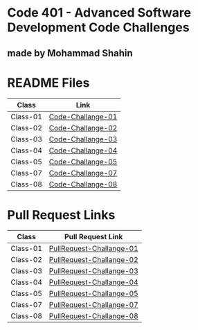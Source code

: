 # Code 401 - Advanced Software Development Code Challenges
## made by Mohammad Shahin

# README Files
|   Class     |     Link    |
| ----------- | ----------- |
|  Class-01   | [Code-Challange-01](https://github.com/Mohammad-Shahin23/data-structures-and-algorithms./blob/main/reverce_array/README.md) |
|  Class-02   | [Code-Challange-02](https://github.com/Mohammad-Shahin23/data-structures-and-algorithms./blob/main/array-insert-shift/README.md) |
|  Class-03   | [Code-Challange-03](https://github.com/Mohammad-Shahin23/data-structures-and-algorithms./blob/main/array-binary-search/array-binary-search%20.md) |
|  Class-04   | [Code-Challange-04](https://github.com/Mohammad-Shahin23/data-structures-and-algorithms./blob/main/Sum_matrixs/Sum_matrixs.md) |
|  Class-05   | [Code-Challange-05](https://github.com/Mohammad-Shahin23/data-structures-and-algorithms./blob/main/linked_list1/linked-list.md) |
|  Class-07   | [Code-Challange-07](https://github.com/Mohammad-Shahin23/data-structures-and-algorithms./blob/main/linked_list1/linked-list_kth.md) |
|  Class-08   | [Code-Challange-08](https://github.com/Mohammad-Shahin23/data-structures-and-algorithms./blob/main/linked_list1/linked-list_zip.md) |





# Pull Request Links


|   Class     |     Pull Request Link    |
| ----------- | ----------- |            
|  Class-01   | [PullRequest-Challange-01](https://github.com/Mohammad-Shahin23/data-structures-and-algorithms./pull/1) |
|  Class-02   | [PullRequest-Challange-02](https://github.com/Mohammad-Shahin23/data-structures-and-algorithms./pull/4) |
|  Class-03   | [PullRequest-Challange-03](https://github.com/Mohammad-Shahin23/data-structures-and-algorithms./pull/6) |
|  Class-04   | [PullRequest-Challange-04](https://github.com/Mohammad-Shahin23/data-structures-and-algorithms./pull/8) |
|  Class-05   | [PullRequest-Challange-05](https://github.com/Mohammad-Shahin23/data-structures-and-algorithms./pull/11) |
|  Class-07   | [PullRequest-Challange-07](https://github.com/Mohammad-Shahin23/data-structures-and-algorithms./pull/15) |
|  Class-08   | [PullRequest-Challange-08](https://github.com/Mohammad-Shahin23/data-structures-and-algorithms./pull/15) |



